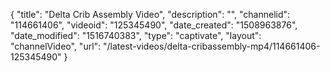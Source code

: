 {
    "title": "Delta Crib Assembly Video",
    "description": "",
    "channelid": "114661406",
    "videoid": "125345490",
    "date_created": "1508963876",
    "date_modified": "1516740383",
    "type": "captivate",
    "layout": "channelVideo",
    "url": "\/latest-videos\/delta-cribassembly-mp4\/114661406-125345490"
}